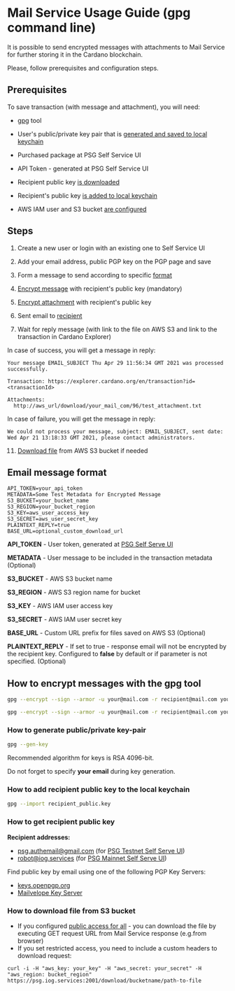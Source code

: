 # Mail Service Usage Guide (gpg command line)

It is possible to send encrypted messages with attachments to Mail Service for further storing it in the Cardano blockchain.

Please, follow prerequisites and configuration steps.

## Prerequisites

To save transaction (with message and attachment), you will need:

* [gpg](https://gpgtools.org/) tool

* User's public/private key pair that is [generated and saved to local keychain](#how-to-generate-public-private-key-pair)

* Purchased package at PSG Self Service UI

* API Token - generated at PSG Self Service UI

* Recipient public key [is downloaded](#how-to-get-recipient-public-key)

* Recipient's public key [is added to local keychain](#how-to-add-recipient-public-key-to-the-local-keychain)

* AWS IAM user and S3 bucket [are configured](create_minimal_s3_user.md)

## Steps

1. Create a new user or login with an existing one to Self Service UI

2. Add your email address, public PGP key on the PGP page and save

3. Form a message to send according to specific [format](#email-message-format)

4. [Encrypt message](#how-to-encrypt-messages-with-gpg-tool) with recipient's public key (mandatory)

5. [Encrypt attachment](#how-to-encrypt-messages-with-gpg-tool) with recipient's public key

6. Sent email to [recipient](#how-to-get-recipient-public-key)

7. Wait for reply message (with link to the file on AWS S3 and link to the transaction in Cardano Explorer)

In case of success, you will get a message in reply:

``` text
Your message EMAIL_SUBJECT Thu Apr 29 11:56:34 GMT 2021 was processed successfully.

Transaction: https://explorer.cardano.org/en/transaction?id=<transactionId>

Attachments:
  http://aws_url/download/your_mail_com/96/test_attachment.txt
```

In case of failure, you will get the message in reply:

``` text
We could not process your message, subject: EMAIL_SUBJECT, sent date: Wed Apr 21 13:18:33 GMT 2021, please contact administrators.
```

11. [Download file](#how-to-download-file-from-s3-bucket) from AWS S3 bucket if needed

## Email message format

``` text
API_TOKEN=your_api_token
METADATA=Some Test Metadata for Encrypted Message
S3_BUCKET=your_bucket_name
S3_REGION=your_bucket_region
S3_KEY=aws_user_access_key
S3_SECRET=aws_user_secret_key
PLAINTEXT_REPLY=true
BASE_URL=optional_custom_download_url
```

**API_TOKEN** - User token, generated at [PSG Self Serve UI](https://psg.iog.services/apitokens)  

**METADATA** - User message to be included in the transaction metadata (Optional)

**S3_BUCKET** - AWS S3 bucket name  

**S3_REGION** - AWS S3 region name for bucket

**S3_KEY** - AWS IAM user access key  

**S3_SECRET** - AWS IAM user secret key  

**BASE_URL** - Custom URL prefix for files saved on AWS S3 (Optional)

**PLAINTEXT_REPLY** - If set to true - response email will not be encrypted by the recipient key.
Configured to **false** by default or if parameter is not specified. (Optional)

## How to encrypt messages with the gpg tool

``` bash
gpg --encrypt --sign --armor -u your@mail.com -r recipient@mail.com your_file.txt
```

``` bash
gpg --encrypt --sign --armor -u your@mail.com -r recipient@mail.com your_attachment.txt
```

### How to generate public/private key-pair

``` bash
gpg --gen-key
```

Recommended algorithm for keys is RSA 4096-bit.

Do not forget to specify **your email** during key generation.

### How to add recipient public key to the local keychain

``` bash
gpg --import recipient_public.key
```

### How to get recipient public key
**Recipient addresses:**

* psg.authemail@gmail.com (for [PSG Testnet Self Serve UI](https://psg-testnet.iog.services/))
* robot@iog.services (for [PSG Mainnet Self Serve UI](https://psg.iog.services/)) 

Find public key by email using one of the following PGP Key Servers:

* [keys.openpgp.org](https://keys.openpgp.org/)
* [Mailvelope Key Server](https://keys.mailvelope.com/)  

### How to download file from S3 bucket

- If you configured [public access for all](create_minimal_s3_user.md) - you can download the file by executing GET request URL from Mail Service response
  (e.g.from browser)
- If you set restricted access, you need to include a custom headers to download request:
```
curl -i -H "aws_key: your_key" -H "aws_secret: your_secret" -H "aws_region: bucket_region"  https://psg.iog.services:2001/download/bucketname/path-to-file
```

